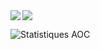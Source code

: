 <a href="https://github.com/anuraghazra/github-readme-stats">
  <img align="center" src="https://github-readme-stats.vercel.app/api?username=typ49&show_icons=true&theme=blue-green" />
</a>
<a href="https://github.com/anuraghazra/github-readme-stats">
  <img align="left" src="https://github-readme-stats.vercel.app/api/top-langs/?username=typ49&show_icons=true&layout=compact&theme=blue-green&hide=jupyter%20notebook"/>
</a>

![Statistiques AOC](https://aoc-stats.vercel.app/api/card?username=typ49&totalStars=64&currentYearStars=12&currentDay=6&completedDays=6&currentYear=2024)
